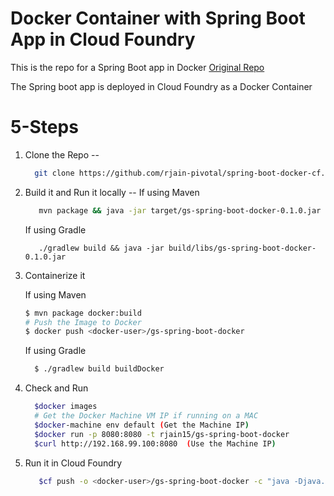 # Docker Container with Spring Boot App in Cloud Foundry

This is the repo for a Spring Boot app in Docker
[Original Repo](https://spring.io/guides/gs/spring-boot-docker/#scratch)

The Spring boot app is deployed in Cloud Foundry as a Docker Container

# 5-Steps

1. Clone the Repo
--
   ```bash
     git clone https://github.com/rjain-pivotal/spring-boot-docker-cf.git
   ```
2. Build it and Run it locally
--
   If using Maven
   
     ```bash
        mvn package && java -jar target/gs-spring-boot-docker-0.1.0.jar
     ```
     
   If using Gradle
   
     ```
        ./gradlew build && java -jar build/libs/gs-spring-boot-docker-0.1.0.jar
     ```
     
3. Containerize it

   If using Maven
   
    ```bash
    $ mvn package docker:build
    # Push the Image to Docker 
    $ docker push <docker-user>/gs-spring-boot-docker
    ```
   
   If using Gradle
   
     ```bash
       $ ./gradlew build buildDocker
     ```
     
4. Check and Run 

     ```bash
       $docker images
       # Get the Docker Machine VM IP if running on a MAC 
       $docker-machine env default (Get the Machine IP)
       $docker run -p 8080:8080 -t rjain15/gs-spring-boot-docker
       $curl http://192.168.99.100:8080  (Use the Machine IP)
     ```

5. Run it in Cloud Foundry

    ```bash
       $cf push -o <docker-user>/gs-spring-boot-docker -c "java -Djava.security.egd=file:/dev/./urandom -jar /app.jar"
    ```
    
  
